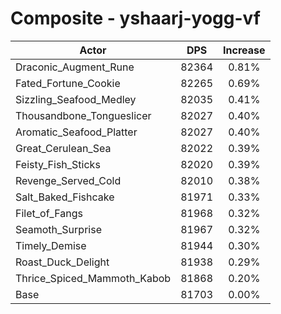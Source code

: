 # Composite - yshaarj-yogg-vf
| Actor | DPS | Increase |
|---|:---:|:---:|
|Draconic_Augment_Rune|82364|0.81%|
|Fated_Fortune_Cookie|82265|0.69%|
|Sizzling_Seafood_Medley|82035|0.41%|
|Thousandbone_Tongueslicer|82027|0.40%|
|Aromatic_Seafood_Platter|82027|0.40%|
|Great_Cerulean_Sea|82022|0.39%|
|Feisty_Fish_Sticks|82020|0.39%|
|Revenge_Served_Cold|82010|0.38%|
|Salt_Baked_Fishcake|81971|0.33%|
|Filet_of_Fangs|81968|0.32%|
|Seamoth_Surprise|81967|0.32%|
|Timely_Demise|81944|0.30%|
|Roast_Duck_Delight|81938|0.29%|
|Thrice_Spiced_Mammoth_Kabob|81868|0.20%|
|Base|81703|0.00%|
